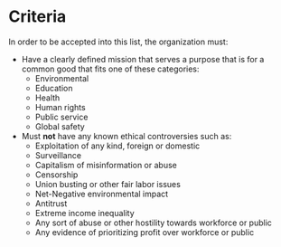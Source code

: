 # Criteria

In order to be accepted into this list, the organization must:

- Have a clearly defined mission that serves a purpose that is for a common good that fits one of these categories:
  - Environmental
  - Education
  - Health
  - Human rights
  - Public service
  - Global safety
- Must **not** have any known ethical controversies such as:
  - Exploitation of any kind, foreign or domestic
  - Surveillance
  - Capitalism of misinformation or abuse
  - Censorship
  - Union busting or other fair labor issues
  - Net-Negative environmental impact
  - Antitrust
  - Extreme income inequality
  - Any sort of abuse or other hostility towards workforce or public
  - Any evidence of prioritizing profit over workforce or public

